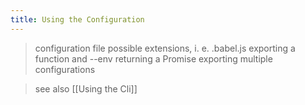 ```yaml
---
title: Using the Configuration
---
```

> configuration file
> possible extensions, i. e. .babel.js
> exporting a function and --env
> returning a Promise
> exporting multiple configurations

> see also [[Using the Cli]]

